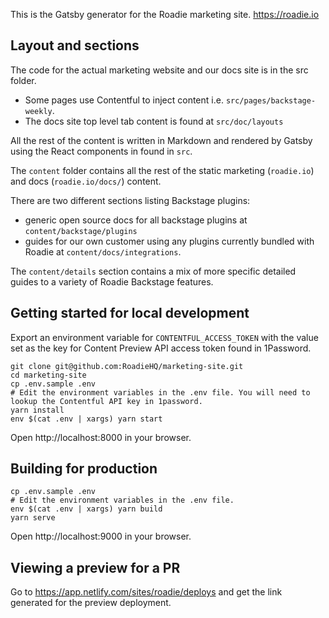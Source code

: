 This is the Gatsby generator for the Roadie marketing site. https://roadie.io

## Layout and sections

The code for the actual marketing website and our docs site is in the src folder.

- Some pages use Contentful to inject content i.e. `src/pages/backstage-weekly`.
- The docs site top level tab content is found at `src/doc/layouts`

All the rest of the content is written in Markdown and rendered by Gatsby using the React components in found in `src`.

The `content` folder contains all the rest of the static marketing (`roadie.io`) and docs (`roadie.io/docs/`) content.

There are two different sections listing Backstage plugins:

- generic open source docs for all backstage plugins at `content/backstage/plugins`
- guides for our own customer using any plugins currently bundled with Roadie at `content/docs/integrations`.

The `content/details` section contains a mix of more specific detailed guides to a variety of Roadie Backstage features.

## Getting started for local development

Export an environment variable for `CONTENTFUL_ACCESS_TOKEN` with the value set as the key for Content Preview API
access token found in 1Password.

```shell
git clone git@github.com:RoadieHQ/marketing-site.git
cd marketing-site
cp .env.sample .env
# Edit the environment variables in the .env file. You will need to lookup the Contentful API key in 1password.
yarn install
env $(cat .env | xargs) yarn start
```

Open http://localhost:8000 in your browser.

## Building for production

```shell
cp .env.sample .env
# Edit the environment variables in the .env file.
env $(cat .env | xargs) yarn build
yarn serve
```

Open http://localhost:9000 in your browser.

## Viewing a preview for a PR

Go to https://app.netlify.com/sites/roadie/deploys and get the link generated for the preview deployment.
